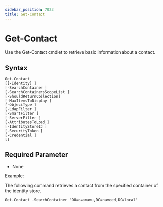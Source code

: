 ```yaml
---
sidebar_position: 7023
title: Get-Contact
---
```


# Get-Contact

Use the Get-Contact cmdlet to retrieve basic information about a contact.

## Syntax

```
Get-Contact  
[[-Identity] ]  
[-SearchContainer ]  
[-SearchContainersScopeList ]  
[-ShouldReturnCollection]  
[-MaxItemsToDisplay ]  
[-ObjectType ]  
[-LdapFilter ]  
[-SmartFilter ]  
[-ServerFilter ]  
[-AttributesToLoad ]  
[-IdentityStoreId ]  
[-SecurityToken ]  
[-Credential ]  
[]
```
## Required Parameter

* None

Example:

The following command retrieves a contact from the specified container of the identity store.

```
Get-Contact -SearchContainer "OU=osamamu,DC=naveed,DC=local"
```